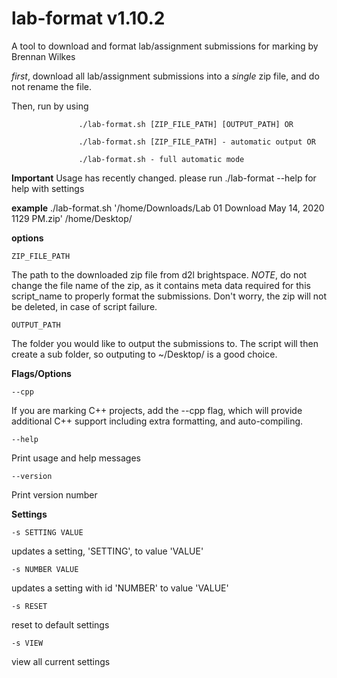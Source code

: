 # lab-format v1.10.2
A tool to download and format lab/assignment submissions for marking by Brennan Wilkes

*first*, download all lab/assignment submissions into a *single* zip file, and do not rename the file.

Then, run by using

                   ./lab-format.sh [ZIP_FILE_PATH] [OUTPUT_PATH] OR

                   ./lab-format.sh [ZIP_FILE_PATH] - automatic output OR

                   ./lab-format.sh - full automatic mode

**Important**
Usage has recently changed. please run ./lab-format --help for help with settings

**example**
./lab-format.sh '/home/Downloads/Lab 01 Download May 14, 2020 1129 PM.zip' /home/Desktop/

**options**

	ZIP_FILE_PATH
The path to the downloaded zip file from d2l brightspace. *NOTE*, do
not change the file name of the zip, as it contains meta data required for this script_name
to properly format the submissions. Don't worry, the zip will not be deleted, in case of script failure.

	OUTPUT_PATH
The folder you would like to output the submissions to.
The script will then create a sub folder, so outputing to ~/Desktop/ is a good choice.

**Flags/Options**

	--cpp
If you are marking C++ projects, add the --cpp flag, which
will provide additional C++ support including extra formatting, and auto-compiling.

	--help
Print usage and help messages

	--version
Print version number

**Settings**

	-s SETTING VALUE
updates a setting, 'SETTING', to value 'VALUE'

	-s NUMBER VALUE
updates a setting with id 'NUMBER' to value 'VALUE'

	-s RESET
reset to default settings

	-s VIEW
view all current settings
